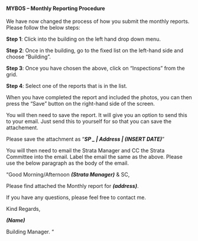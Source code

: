 #### MYBOS – Monthly Reporting Procedure 

We have now changed the process of how you submit the monthly reports. Please follow the below steps: 

**Step 1**: Click into the building on the left hand drop down menu.  

**Step 2**: Once in the building, go to the fixed list on the left-hand side and choose “Building”.  

**Step 3**: Once you have chosen the above, click on “Inspections” from the grid. 

 **Step 4**: Select one of the reports that is in the list.  

When you have completed the report and included the photos, you can then press the “Save” button on the right-hand side of the screen.  

You will then need to save the report. It will give you an option to send this to your email. Just send this to yourself for so that you can save the attachement.  

Please save the attachment as “***SP _ | Address | (INSERT DATE)***” 

You will then need to email the Strata Manager and CC the Strata Committee into the email. Label the email the same as the above. Please use the below paragraph as the body of the email.  

“Good Morning/Afternoon ***(Strata Manager)*** & SC,  

Please find attached the Monthly report for ***(address)***.  

If you have any questions, please feel free to contact me.  

Kind Regards, 

 ***(Name)***  

Building Manager. “ 